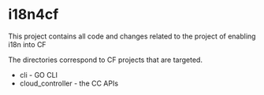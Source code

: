 i18n4cf
=======

This project contains all code and changes related to the project of enabling i18n into CF

The directories correspond to CF projects that are targeted.

* cli - GO CLI
* cloud_controller - the CC APIs

